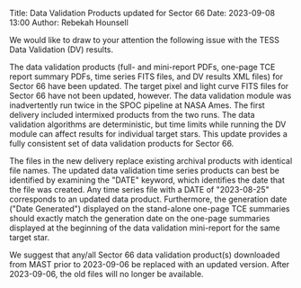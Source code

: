 Title: Data Validation Products updated for Sector 66
Date: 2023-09-08 13:00
Author: Rebekah Hounsell

We would like to draw to your attention the following issue with the TESS Data Validation (DV) results.

The data validation products (full- and mini-report PDFs, one-page TCE report summary PDFs, time series FITS files, and DV results XML files) for Sector 66 have been updated. The target pixel and light curve FITS files for Sector 66 have not been updated, however. The data validation module was inadvertently run twice in the SPOC pipeline at NASA Ames. The first delivery included intermixed products from the two runs. The data validation algorithms are deterministic, but time limits while running the DV module can affect results for individual target stars. This update provides a fully consistent set of data validation products for Sector 66.

The files in the new delivery replace existing archival products with identical file names. The updated data validation time series products can best be identified by examining the "DATE" keyword, which identifies the date that the file was created. Any time series file with a DATE of "2023-08-25" corresponds to an updated data product. Furthermore, the generation date ("Date Generated") displayed on the stand-alone one-page TCE summaries should exactly match the generation date on the one-page summaries displayed at the beginning of the data validation mini-report for the same target star.

We suggest that any/all Sector 66 data validation product(s) downloaded from MAST prior to 2023-09-06 be replaced with an updated version. After 2023-09-06, the old files will no longer be available.




